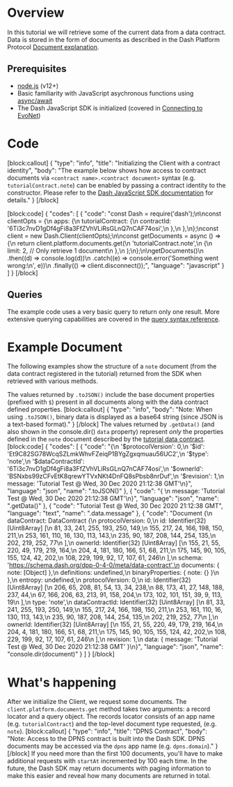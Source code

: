 # Overview

In this tutorial we will retrieve some of the current data from a data contract. Data is stored in the form of documents as described in the Dash Platform Protocol [Document explanation](explanation-platform-protocol-document).

## Prerequisites
- [node.js](https://nodejs.org/en/) (v12+)
- Basic familiarity with JavaScript asychronous functions using [async/await](https://developer.mozilla.org/en-US/docs/Learn/JavaScript/Asynchronous/Async_await)
- The Dash JavaScript SDK is initialized (covered in [Connecting to EvoNet](tutorial-connecting-to-evonet))

# Code
[block:callout]
{
  "type": "info",
  "title": "Initializing the Client with a contract identity",
  "body": "The example below shows how access to contract documents via `<contract name>.<contract document>` syntax (e.g. `tutorialContract.note`) can be enabled by passing a contract identity to the constructor. Please refer to the [Dash JavaScript SDK documentation](https://dashevo.github.io/js-dash-sdk/#/getting-started/multiple-apps) for details."
}
[/block]

[block:code]
{
  "codes": [
    {
      "code": "const Dash = require('dash');\n\nconst clientOpts = {\n  apps: {\n    tutorialContract: {\n      contractId: '6Ti3c7nvD1gDf4gFi8a3FfZVhVLiRsGLnQ7nCAF74osi',\n    },\n  },\n};\nconst client = new Dash.Client(clientOpts);\n\nconst getDocuments = async () => {\n  return client.platform.documents.get(\n    'tutorialContract.note',\n    {\n      limit: 2, // Only retrieve 1 document\n    },\n  );\n};\n\ngetDocuments()\n  .then((d) => console.log(d))\n  .catch((e) => console.error('Something went wrong:\\n', e))\n  .finally(() => client.disconnect());",
      "language": "javascript"
    }
  ]
}
[/block]
## Queries

The example code uses a very basic query to return only one result. More extensive querying capabilities are covered in the [query syntax reference](reference-query-syntax).

# Example Document

The following examples show the structure of a `note` document (from the data contract registered in the tutorial) returned from the SDK when retrieved with various methods. 

The values returned by `.toJSON()` include the base document properties (prefixed with `$`) present in all documents along with the data contract defined properties. 
[block:callout]
{
  "type": "info",
  "body": "Note: When using `.toJSON()`, binary data is displayed as a base64 string (since JSON is a text-based format)."
}
[/block]
The values returned by `.getData()` (and also shown in the console.dir() `data` property) represent _only_ the properties defined in the `note` document described by the [tutorial data contract](tutorial-register-a-data-contract#code).
[block:code]
{
  "codes": [
    {
      "code": "{\n  '$protocolVersion': 0,\n  '$id': 'Et9C82SG78WcqSZLmkWhvFZeiqP1BYgZgxqmuau56UC2',\n  '$type': 'note',\n  '$dataContractId': '6Ti3c7nvD1gDf4gFi8a3FfZVhVLiRsGLnQ7nCAF74osi',\n  '$ownerId': 'BSNxbs99zCFvEtK8qrewYTVxNKt4DnFQ8sPbsb8nrDuf',\n  '$revision': 1,\n  message: 'Tutorial Test @ Wed, 30 Dec 2020 21:12:38 GMT'\n}",
      "language": "json",
      "name": ".toJSON()"
    },
    {
      "code": "{ \n  message: 'Tutorial Test @ Wed, 30 Dec 2020 21:12:38 GMT'\n}",
      "language": "json",
      "name": ".getData()"
    },
    {
      "code": "Tutorial Test @ Wed, 30 Dec 2020 21:12:38 GMT",
      "language": "text",
      "name": ".data.message"
    },
    {
      "code": "Document {\n  dataContract: DataContract {\n    protocolVersion: 0,\n    id: Identifier(32) [Uint8Array] [\n       81,  33, 241, 255, 193, 250, 149,\n      155, 217,  24, 166, 198, 150, 211,\n      253, 161, 110,  16, 130, 113, 143,\n      235,  90, 187, 208, 144, 254, 135,\n      202, 219, 252,  77\n    ],\n    ownerId: Identifier(32) [Uint8Array] [\n      155,  21,  55, 220,  49, 179, 219, 164,\n      204,   4, 181, 180, 166,  51,  68, 211,\n      175, 145,  90, 105, 155, 124,  42, 202,\n      108, 229, 199,  92,  17, 107,  61, 246\n    ],\n    schema: 'https://schema.dash.org/dpp-0-4-0/meta/data-contract',\n    documents: { note: [Object] },\n    definitions: undefined,\n    binaryProperties: { note: {} }\n  },\n  entropy: undefined,\n  protocolVersion: 0,\n  id: Identifier(32) [Uint8Array] [\n    206,  65, 208,  81,  54,  13,  34, 238,\n     88, 173,  41,  27, 148, 188, 237,  44,\n     67, 166, 206,  63, 213,  91, 158, 204,\n    173, 102, 101, 151,  39,   9, 113,  19\n  ],\n  type: 'note',\n  dataContractId: Identifier(32) [Uint8Array] [\n     81,  33, 241, 255, 193, 250, 149,\n    155, 217,  24, 166, 198, 150, 211,\n    253, 161, 110,  16, 130, 113, 143,\n    235,  90, 187, 208, 144, 254, 135,\n    202, 219, 252,  77\n  ],\n  ownerId: Identifier(32) [Uint8Array] [\n    155,  21,  55, 220,  49, 179, 219, 164,\n    204,   4, 181, 180, 166,  51,  68, 211,\n    175, 145,  90, 105, 155, 124,  42, 202,\n    108, 229, 199,  92,  17, 107,  61, 246\n  ],\n  revision: 1,\n  data: { message: 'Tutorial Test @ Wed, 30 Dec 2020 21:12:38 GMT' }\n}",
      "language": "json",
      "name": "console.dir(document)"
    }
  ]
}
[/block]
# What's happening

After we initialize the Client, we request some documents. The `client.platform.documents.get` method takes two arguments: a record locator and a query object. The records locator consists of an app name (e.g. `tutorialContract`) and the top-level document type requested, (e.g. `note`).
[block:callout]
{
  "type": "info",
  "title": "DPNS Contract",
  "body": "Note: Access to the DPNS contract is built into the Dash SDK. DPNS documents may be accessed via the `dpns` app name (e.g. `dpns.domain`)."
}
[/block]
If you need more than the first 100 documents, you'll have to make additional requests with `startAt` incremented by 100 each time. In the future, the Dash SDK may return documents with paging information to make this easier and reveal how many documents are returned in total.